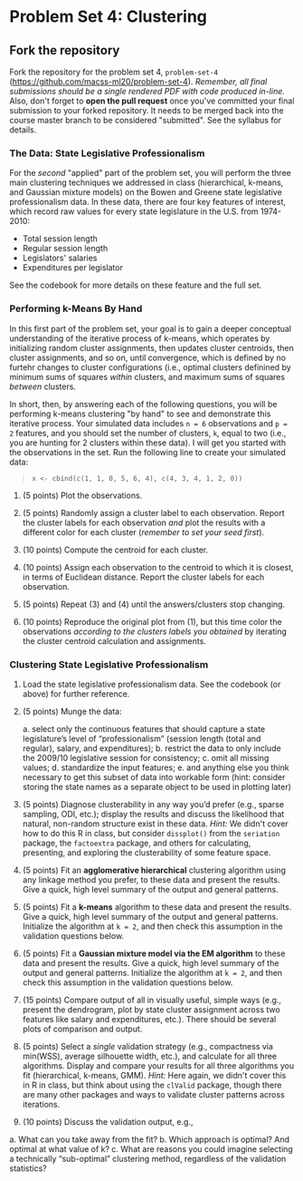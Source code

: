 # Problem Set 4: Clustering

## Fork the repository

Fork the repository for the problem set 4, `problem-set-4` (https://github.com/macss-ml20/problem-set-4). _Remember, all final submissions should be a single rendered PDF with code produced in-line._ Also, don't forget to **open the pull request** once you've committed your final submission to your forked repository. It needs to be merged back into the course master branch to be considered "submitted". See the syllabus for details.

### The Data: State Legislative Professionalism

For the *second* "applied" part of the problem set, you will perform the three main clustering techniques we addressed in class (hierarchical, k-means, and Gaussian mixture models) on the Bowen and Greene state legislative professionalism data. In these data, there are four key features of interest, which record raw values for every state legislature in the U.S. from 1974-2010: 

  * Total session length 
  * Regular session length
  * Legislators' salaries
  * Expenditures per legislator

See the codebook for more details on these feature and the full set. 

### Performing k-Means By Hand

In this first part of the problem set, your goal is to gain a deeper conceptual understanding of the iterative process of k-means, which operates by initializing random cluster assignments, then updates cluster centroids, then cluster assignments, and so on, until convergence, which is defined by no furtehr changes to cluster configurations (i.e., optimal clusters definined by minimum sums of squares *within* clusters, and maximum sums of squares *between* clusters. 

In short, then, by answering each of the following questions, you will be performing k-means clustering "by hand" to see and demonstrate this iterative process. Your simulated data includes `n = 6` observations and `p = 2` features, and you should set the number of clusters, `k`, equal to two (i.e., you are hunting for 2 clusters within these data). I will get you started with the observations in the set. Run the following line to create your simulated data:

  > `x <- cbind(c(1, 1, 0, 5, 6, 4), c(4, 3, 4, 1, 2, 0))`

1. (5 points) Plot the observations.

2. (5 points) Randomly assign a cluster label to each observation. Report the cluster labels for each observation *and* plot the results with a different color for each cluster (*remember to set your seed first*).

3. (10 points) Compute the centroid for each cluster.

4. (10 points) Assign each observation to the centroid to which it is closest, in terms of Euclidean distance. Report the cluster labels for each observation.

5. (5 points) Repeat (3) and (4) until the answers/clusters stop changing.

6. (10 points) Reproduce the original plot from (1), but this time color the observations *according to the clusters labels you obtained* by iterating the cluster centroid calculation and assignments. 

### Clustering State Legislative Professionalism

1. Load the state legislative professionalism data. See the codebook (or above) for further reference.

2. (5 points) Munge the data: 

    a. select only the continuous features that should capture a state legislature’s level of “professionalism” (session length (total and regular), salary, and expenditures); 
    b. restrict the data to only include the 2009/10 legislative session for consistency; 
    c. omit all missing values; 
    d. standardize the input features;
    e. and anything else you think necessary to get this subset of data into workable form (hint: consider storing the state names as a separate object to be used in plotting later) 

3. (5 points) Diagnose clusterability in any way you’d prefer (e.g., sparse sampling, ODI, etc.); display the results and discuss the likelihood that natural, non-random structure exist in these data. _Hint:_ We didn't cover how to do this R in class, but consider `dissplot()` from the `seriation` package, the `factoextra` package, and others for calculating, presenting, and exploring the clusterability of some feature space.
 
4. (5 points) Fit an **agglomerative hierarchical** clustering algorithm using any linkage method you prefer, to these data and present the results. Give a quick, high level summary of the output and general patterns. 

5. (5 points) Fit a **k-means** algorithm to these data and present the results. Give a quick, high level summary of the output and general patterns. Initialize the algorithm at `k = 2`, and then check this assumption in the validation questions below.

6. (5 points) Fit a **Gaussian mixture model via the EM algorithm** to these data and present the results. Give a quick, high level summary of the output and general patterns. Initialize the algorithm at `k = 2`, and then check this assumption in the validation questions below.

7. (15 points) Compare output of all in visually useful, simple ways (e.g., present the dendrogram, plot by state cluster assignment across two features like salary and expenditures, etc.). There should be several plots of comparison and output.

8. (5 points) Select a *single* validation strategy (e.g., compactness via min(WSS), average silhouette width, etc.), and calculate for all three algorithms. Display and compare your results for all three algorithms you fit (hierarchical, k-means, GMM). _Hint:_ Here again, we didn't cover this in R in class, but think about using the `clValid` package, though there are many other packages and ways to validate cluster patterns across iterations.

9. (10 points) Discuss the validation output, e.g.,

 a. What can you take away from the fit? 
 b. Which approach is optimal? And optimal at what value of k? 
 c. What are reasons you could imagine selecting a technically “sub-optimal” clustering method, regardless of the validation statistics? 

